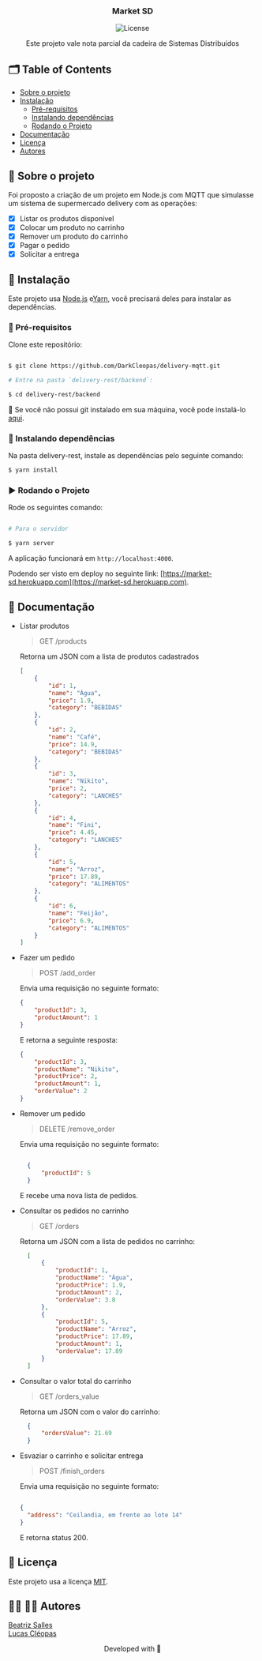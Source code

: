 <p align="center">

  <h3 align="center">Market SD</h3>

<p align="center">
  <img src="https://img.shields.io/static/v1?label=Lincense&message=MIT&color=0000ff " alt="License" />
</p>

<p align="center">
    Este projeto vale nota parcial da cadeira de Sistemas Distribuídos
    <br />
  </p>
</p>

<!-- TABLE OF CONTENTS -->
## 🗂 Table of Contents

* [Sobre o projeto](#book-sobre-o-projeto)
* [Instalação](#bricks-instalação)
  * [Pré-requisitos](#construction-pre-requisitos)
  * [Instalando dependências](#construction-instalando-dependencias)
  * [Rodando o Projeto](#arrow_forward-rodando-o-projeto)
* [Documentação](#bookmark_tabs-documentacao)
* [Licença](#page_facing_up-licença)
* [Autores](#woman_technologist-man_technologist-autores)

## :book: Sobre o projeto

Foi proposto a criação de um projeto em Node.js com MQTT que simulasse um sistema de supermercado delivery com as operações:  

  - [x] Listar os produtos disponível
  - [x] Colocar um produto no carrinho
  - [x] Remover um produto do carrinho
  - [x] Pagar o pedido
  - [x] Solicitar a entrega

## :bricks: Instalação

Este projeto usa [Node.js](https://nodejs.org/en/) e[Yarn](https://yarnpkg.com), você precisará deles para instalar as dependências.

### :construction: Pré-requisitos

Clone este repositório:
```bash

$ git clone https://github.com/DarkCleopas/delivery-mqtt.git

# Entre na pasta `delivery-rest/backend`:

$ cd delivery-rest/backend
```

🚨 Se você não possui git instalado em sua máquina, você pode instalá-lo [aqui](https://git-scm.com/downloads).


### :construction: Instalando dependências

Na pasta delivery-rest, instale as dependências pelo seguinte comando:

```bash
$ yarn install
```

### :arrow_forward: Rodando o Projeto

Rode os seguintes comando:

```bash

# Para o servidor

$ yarn server

```

A aplicação funcionará em `http://localhost:4000`.

Podendo ser visto em deploy no seguinte link: [https://market-sd.herokuapp.com](https://market-sd.herokuapp.com).
## :bookmark_tabs: Documentação

- Listar produtos
  
  > GET /products

  Retorna um JSON com a lista de produtos cadastrados

    ```json
    [
        {
            "id": 1,
            "name": "Água",
            "price": 1.9,
            "category": "BEBIDAS"
        },
        {
            "id": 2,
            "name": "Café",
            "price": 14.9,
            "category": "BEBIDAS"
        },
        {
            "id": 3,
            "name": "Nikito",
            "price": 2,
            "category": "LANCHES"
        },
        {
            "id": 4,
            "name": "Fini",
            "price": 4.45,
            "category": "LANCHES"
        },
        {
            "id": 5,
            "name": "Arroz",
            "price": 17.89,
            "category": "ALIMENTOS"
        },
        {
            "id": 6,
            "name": "Feijão",
            "price": 6.9,
            "category": "ALIMENTOS"
        }
    ]
    ```
- Fazer um pedido
  
  > POST /add_order

  Envia uma requisição no seguinte formato:

    ```json
    {
        "productId": 3,
        "productAmount": 1
    }
    ```

  E retorna a seguinte resposta:

    ```json
    {
        "productId": 3,
        "productName": "Nikito",
        "productPrice": 2,
        "productAmount": 1,
        "orderValue": 2
    }
    ```

- Remover um pedido

  > DELETE /remove_order

  Envia uma requisição no seguinte formato:

  ```json

    {
        "productId": 5
    }

  ```

  E recebe uma nova lista de pedidos.

- Consultar os pedidos no carrinho

  > GET /orders

  Retorna um JSON com a lista de pedidos no carrinho:

  ```json
    [
        {
            "productId": 1,
            "productName": "Água",
            "productPrice": 1.9,
            "productAmount": 2,
            "orderValue": 3.8
        },
        {
            "productId": 5,
            "productName": "Arroz",
            "productPrice": 17.89,
            "productAmount": 1,
            "orderValue": 17.89
        }
    ]
  ```

- Consultar o valor total do carrinho

  > GET /orders_value

  Retorna um JSON com o valor do carrinho:

  ```json
    {
        "ordersValue": 21.69
    }
  ```

- Esvaziar o carrinho e solicitar entrega

  > POST /finish_orders

  Envia uma requisição no seguinte formato:

  ```json

  {
    "address": "Ceilandia, em frente ao lote 14"
  }

  ```

  E retorna status 200.


## :page_facing_up: Licença

Este projeto usa a licença [MIT](https://github.com/3salles/user-crud/blob/main/LICENSE).

## :woman_technologist: :man_technologist: Autores

[Beatriz Salles](https://github.com/3salles)
<br/>
[Lucas Cléopas](https://github.com/DarkCleopas)



<p align="center">Developed with 💜</p>
